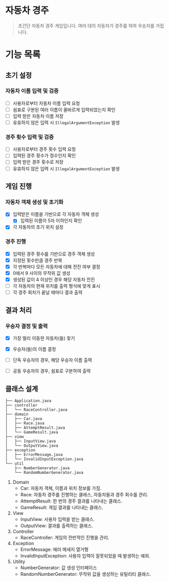 # 자동차 경주

> 초간단 자동차 경주 게임입니다.
> 여러 대의 자동차가 경주를 하여 우승자를 가립니다.

# 기능 목록

## 초기 설정
### 자동차 이름 입력 및 검증
- [ ] 사용자로부터 자동차 이름 입력 요청
- [ ] 쉼표로 구분된 여러 이름이 올바르게 입력되었는지 확인
- [ ] 입력 받은 자동차 이름 저장
- [ ] 유효하지 않은 입력 시 `IllegalArgumentException` 발생

### 경주 횟수 입력 및 검증
- [ ] 사용자로부터 경주 횟수 입력 요청
- [ ] 입력된 경주 횟수가 정수인지 확인
- [ ] 입력 받은 경주 횟수로 저장
- [ ] 유효하지 않은 입력 시 `IllegalArgumentException` 발생

## 게임 진행
### 자동차 객체 생성 및 초기화
- [x] 입력받은 이름을 기반으로 각 자동차 객체 생성
  - [x] 입력된 이름이 5자 이하인지 확인
- [x] 각 자동차의 초기 위치 설정

### 경주 진행
- [x] 입력된 경주 횟수를 기반으로 경주 객체 생성
- [x] 지정된 횟수만큼 경주 반복
- [x] 각 반복마다 모든 자동차에 대해 전진 여부 결정
- [x] 0에서 9 사이의 무작위 값 생성
- [x] 생성된 값이 4 이상인 경우 해당 자동차 전진
- [ ] 각 자동차의 현재 위치를 출력 형식에 맞게 표시
- [ ] 각 경주 회차가 끝날 때마다 결과 출력

## 결과 처리
### 우승자 결정 및 출력
- [x] 가장 멀리 이동한 자동차(들) 찾기
- [x] 우승자(들)의 이름 결정
- [ ] 단독 우승자의 경우, 해당 우승자 이름 출력
- [ ] 공동 우승자의 경우, 쉼표로 구분하여 출력


## 클래스 설계

```text
├── Application.java
├── controller
│   └── RaceController.java
├── domain
│   ├── Car.java
│   ├── Race.java
│   ├── AttemptResult.java
│   └── GameResult.java
├── view
│   ├── InputView.java
│   └── OutputView.java
├── exception
│   ├── ErrorMessage.java
│   └── InvalidInputException.java
└── util
    ├── NumberGenerator.java
    └── RandomNumberGenerator.java
```

1. Domain
   - Car: 자동차 객체, 이름과 위치 정보를 가짐.
   - Race: 자동차 경주를 진행하는 클래스, 자동차들과 경주 회수를 관리.
   - AttemptResult: 한 번의 경주 결과를 나타내는 클래스.
   - GameResult: 게임 결과를 나타내는 클래스.
2. View
   - InputView: 사용자 입력을 받는 클래스.
   - OutputView: 결과를 출력하는 클래스.
3. Controller
   - RaceController: 게임의 전반적인 진행을 관리.
4. Exception
   - ErrorMessage: 에러 메세지 열거형
   - InvalidInputException: 사용자 입력이 잘못되었을 때 발생하는 예외.
5. Utility
   - NumberGenerator: 값 생성 인터페이스
   - RandomNumberGenerator: 무작위 값을 생성하는 유틸리티 클래스.

